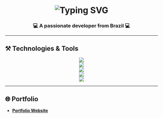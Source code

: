 <h1 align="center">
  <img src="https://readme-typing-svg.herokuapp.com/?font=Righteous&size=35&center=true&vCenter=true&width=500&height=70&duration=4000&lines=Hi+There!+👋🤓;+I'm+Davi!" alt="Typing SVG" />
</h1>

<h3 align="center">💻 A passionate developer from Brazil 💻</h3>

---

## ⚒️ Technologies & Tools

<div align="center">
  <img src="https://skillicons.dev/icons?i=html,css,javascript,react,bootstrap"/><br>
  <img src="https://skillicons.dev/icons?i=php,py,java,cpp,cs,net"/></br>
  <img src="https://skillicons.dev/icons?i=mysql,firebase,postgres"/></br>
  <img src="https://skillicons.dev/icons?i=git,github"/></br>
  <img src="https://skillicons.dev/icons?i=vscode"/>
</div>

---

## 🌐 Portfolio

- [**Portfolio Website**](https://davi7071.github.io/portfolio1/)


